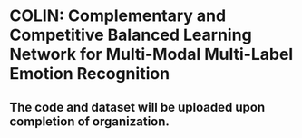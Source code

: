 # COLIN: Complementary and Competitive Balanced Learning Network for Multi-Modal Multi-Label Emotion Recognition
## The code and dataset will be uploaded upon completion of organization.
